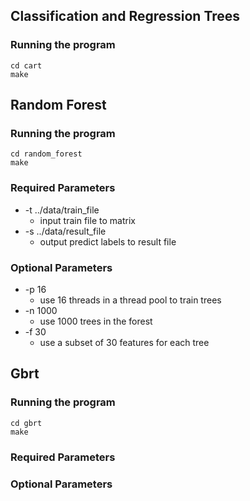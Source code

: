 ## Classification and Regression Trees
### Running the program
```
cd cart
make
```

## Random Forest
### Running the program
```
cd random_forest
make
```

### Required Parameters
- -t ../data/train_file
    - input train file to matrix
- -s ../data/result_file
    - output predict labels to result file

### Optional Parameters
- -p 16
    - use 16 threads in a thread pool to train trees
- -n 1000
    - use 1000 trees in the forest
- -f 30
    - use a subset of 30 features for each tree

## Gbrt
### Running the program
```
cd gbrt
make
```
### Required Parameters
### Optional Parameters
